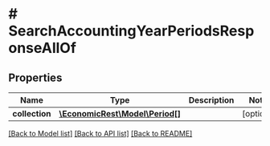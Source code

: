 # # SearchAccountingYearPeriodsResponseAllOf

## Properties

Name | Type | Description | Notes
------------ | ------------- | ------------- | -------------
**collection** | [**\EconomicRest\Model\Period[]**](Period.md) |  | [optional]

[[Back to Model list]](../../README.md#models) [[Back to API list]](../../README.md#endpoints) [[Back to README]](../../README.md)
